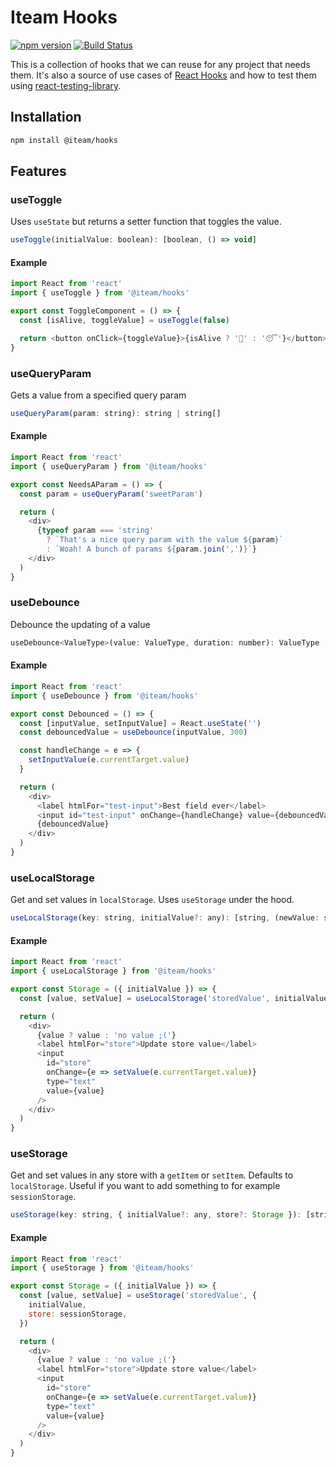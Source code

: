 # Iteam Hooks

[![npm version](https://badge.fury.io/js/%40iteam%2Fhooks.svg)](https://badge.fury.io/js/%40iteam%2Fhooks)
[![Build Status](https://travis-ci.com/Iteam1337/hooks.svg?branch=master)](https://travis-ci.com/Iteam1337/hooks)

This is a collection of hooks that we can reuse for any project that needs them. It's also a source of use cases of [React Hooks](https://reactjs.org/docs/hooks-reference.html) and how to test them using [react-testing-library](https://github.com/kentcdodds/react-testing-library/).

## Installation

```bash
npm install @iteam/hooks
```

## Features

### useToggle

Uses `useState` but returns a setter function that toggles the value.

```js
useToggle(initialValue: boolean): [boolean, () => void]
```

#### Example

```js
import React from 'react'
import { useToggle } from '@iteam/hooks'

export const ToggleComponent = () => {
  const [isAlive, toggleValue] = useToggle(false)

  return <button onClick={toggleValue}>{isAlive ? '🚀' : '😴'}</button>
}
```

### useQueryParam

Gets a value from a specified query param

```js
useQueryParam(param: string): string | string[]
```

#### Example

```js
import React from 'react'
import { useQueryParam } from '@iteam/hooks'

export const NeedsAParam = () => {
  const param = useQueryParam('sweetParam')

  return (
    <div>
      {typeof param === 'string'
        ? `That's a nice query param with the value ${param}`
        : `Woah! A bunch of params ${param.join(',')}`}
    </div>
  )
}
```

### useDebounce

Debounce the updating of a value

```js
useDebounce<ValueType>(value: ValueType, duration: number): ValueType
```

#### Example

```js
import React from 'react'
import { useDebounce } from '@iteam/hooks'

export const Debounced = () => {
  const [inputValue, setInputValue] = React.useState('')
  const debouncedValue = useDebounce(inputValue, 300)

  const handleChange = e => {
    setInputValue(e.currentTarget.value)
  }

  return (
    <div>
      <label htmlFor="test-input">Best field ever</label>
      <input id="test-input" onChange={handleChange} value={debouncedValue} />
      {debouncedValue}
    </div>
  )
}
```

### useLocalStorage

Get and set values in `localStorage`. Uses `useStorage` under the hood.

```js
useLocalStorage(key: string, initialValue?: any): [string, (newValue: string) => void]
```

#### Example

```js
import React from 'react'
import { useLocalStorage } from '@iteam/hooks'

export const Storage = ({ initialValue }) => {
  const [value, setValue] = useLocalStorage('storedValue', initialValue)

  return (
    <div>
      {value ? value : 'no value ;('}
      <label htmlFor="store">Update store value</label>
      <input
        id="store"
        onChange={e => setValue(e.currentTarget.value)}
        type="text"
        value={value}
      />
    </div>
  )
}
```

### useStorage

Get and set values in any store with a `getItem` or `setItem`. Defaults to
`localStorage`. Useful if you want to add something to for example `sessionStorage`.

```js
useStorage(key: string, { initialValue?: any, store?: Storage }): [string, (newValue: string) => void]
```

#### Example

```js
import React from 'react'
import { useStorage } from '@iteam/hooks'

export const Storage = ({ initialValue }) => {
  const [value, setValue] = useStorage('storedValue', {
    initialValue,
    store: sessionStorage,
  })

  return (
    <div>
      {value ? value : 'no value ;('}
      <label htmlFor="store">Update store value</label>
      <input
        id="store"
        onChange={e => setValue(e.currentTarget.value)}
        type="text"
        value={value}
      />
    </div>
  )
}
```
